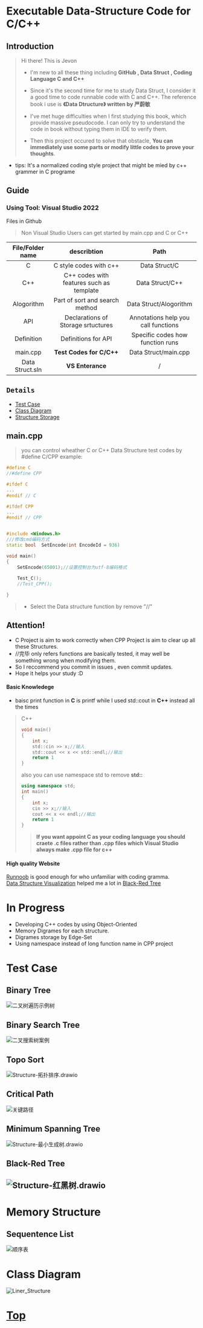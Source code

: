 # Executable Data-Structure Code for C/C++
## Introduction
> Hi there! This is Jevon 
> - I'm new to all these thing including 
>  **GitHub ,   Data Struct ,   Coding Language C and C++**  
> * Since it's the second time for me to study Data Struct,
I consider it a good time to code runnable code with C and C++.
The reference book i use is **《Data Dtructure》 written by 严蔚敏**
>
>* I've met huge difficulties when I first studying this book, 
which provide massive pseudocode. I can only try to understand the code 
in book without typing them in IDE to verify them. 
>* Then this project occured to solve that obstacle, 
**You can immediately use some parts or modify little codes to prove your thoughts**.
- tips:
It's a normalized coding style project that might be mied by c++ grammer in C programe 


## Guide
### Using Tool: Visual Studio 2022

Files in Github 
> Non Visual Studio Users can get started by main.cpp and C or C++  

|File/Folder name | describtion|Path|
|:-:|:-:|:-:|
|C| C style codes with c++ |Data Struct/C |
|C++| C++ codes with features such as template |Data Struct/C++|
|Alogorithm|Part of sort and search method|Data Struct/Alogorithm|
|API| Declarations of Storage srtuctures |Annotations help you call functions|
|Definition|Definitions for API |Specific codes how function runs
|main.cpp|**Test Codes for C/C++** |Data Struct/main.cpp|
|Data Struct.sln| **VS Enterance** |/|


##  `Details`
- [Test Case](#test-case)
- [Class Diagram](#class-diagram)
- [Structure Storage](#memory-structure)


## main.cpp
>    you can control wheather C or C++ Data Structure test codes by #define C/CPP
>    example:
```C++
#define C
//#define CPP

#ifdef C
...
#endif // C

#ifdef CPP
...
#endif // CPP


#include <Windows.h>
///修改cmd编码方式
static bool  SetEncode(int EncodeId = 936)

void main()
{
	SetEncode(65001);//设置控制台为utf-8编码格式
	
	Test_C();
	//Test_CPP();

}
```
>   - Select the Data structure function by remove "//"

## Attention!
- C Project is aim to work correctly when CPP Project is aim to clear up all these Structures.
- //完毕 only refers functions are basically tested, it may well be something wrong when modifying them.
- So I reccommend you commit in issues , even commit updates.
- Hope it helps your study :D


#### Basic Knowledege
* baisc print function in **C** is printf while I used std::cout in **C++** instead all the times
>C++
> ```C
> void main()
> {
>     int x;
>     std::cin >> x;//输入
>     std::cout << x << std::endl;//输出
>     return 1
> }
> ```
> also you can use namespace std to remove **std::**
> ```C++
> using namespace std;
> int main()
> {
>     int x;
>     cin >> x;//输入
>     cout << x << endl;//输出
>     return 1
> }
> ```
>> **If you want appoint C as your coding language you should craete .c files rather than .cpp files which Visual Studio always make .cpp file for c++**

#### High quality Website
[Runnoob](http://www.runoob.com/) is good enough for who unfamiliar with coding gramma.  
[Data Structure Visualization](https://www.cs.usfca.edu/~galles/visualization/RedBlack.html) helped me a lot in [Black-Red Tree](https://www.cs.usfca.edu/~galles/visualization/RedBlack.html)

# In Progress
- Developing C++ codes by using Object-Oriented
- Memory Digrames for each structure.
- Digrames storage by Edge-Set
- Using namespace instead of long function name in CPP project



# Test Case
## Binary Tree
![二叉树遍历示例树](https://i.imgur.com/mOViysT.png)

## Binary Search Tree
![二叉搜索树案例](https://i.imgur.com/pMzjRuA.png)

## Topo Sort
![Structure-拓扑排序.drawio](https://i.imgur.com/OHTsjvZ.png)

## Critical Path
![关键路径](https://i.imgur.com/0Wi2hWb.png)

## Minimum Spanning Tree
![Structure-最小生成树.drawio](https://i.imgur.com/6pV2ZNP.png)

## Black-Red Tree
![Structure-红黑树.drawio](https://i.imgur.com/EucN0tf.png)
---
# Memory Structure
## Sequentence List
![顺序表](https://i.imgur.com/lOkHXih.png)



# Class Diagram
![Liner_Structure](https://i.imgur.com/SzzrtU3.png)

# [Top](#executable-data-structure-code-for-cc)



